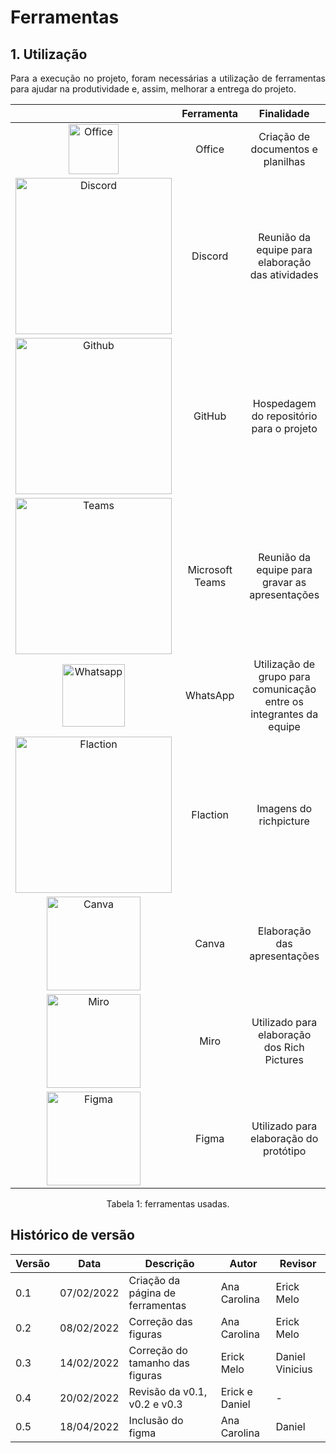 # Ferramentas

## 1. Utilização

<p style="text-align: justify;"> Para a execução no projeto, foram necessárias a utilização de ferramentas para ajudar na produtividade e, assim, melhorar a entrega do projeto.
</p>

| | Ferramenta | Finalidade |
| :------: | :----------: | :---------------------------------------------------: |
| <img src="https://user-images.githubusercontent.com/49570180/152993556-2a4bb75e-4c34-4da5-929a-ef3b006370e4.png" width="80" title="Office">| Office | Criação de documentos e planilhas |
| <img src="https://user-images.githubusercontent.com/49570180/152992805-6ce0198e-ae72-42ce-a521-46f43d90c0c4.png" width="250" title="Discord">| Discord | Reunião da equipe para elaboração das atividades |
| <img src="https://user-images.githubusercontent.com/49570180/152992872-979c7996-a495-410e-bdc9-71509b246191.png" width="250" title="Github">| GitHub | Hospedagem do repositório para o projeto |
| <img src="https://user-images.githubusercontent.com/49570180/152992930-c5d81a68-9079-4aa7-8ae0-5d396bb4f7b3.png" width="250" title="Teams">| Microsoft Teams | Reunião da equipe para gravar as apresentações |
| <img src="https://user-images.githubusercontent.com/49570180/152993518-9767e165-c8d4-449a-8206-bcb689f4a982.png" width="100" title="Whatsapp">| WhatsApp | Utilização de grupo para comunicação entre os integrantes da equipe |
| <img src="https://user-images.githubusercontent.com/49570180/152992982-1349a5a0-6e15-44a2-92ca-5d050ac05d80.png" width="250" title="Flaction"> | Flaction | Imagens do richpicture |
| <img src="https://user-images.githubusercontent.com/49570180/152993039-9dce211b-0d20-4fb1-9965-f0ed6ad7d9f7.png" width="150" title="Canva">| Canva | Elaboração das apresentações |
| <img src="https://user-images.githubusercontent.com/49570180/152993064-9278b5f4-ee8c-4823-837e-541529ac3bc5.png" width="150" title="Miro"> | Miro | Utilizado para elaboração dos Rich Pictures |
| <img src="https://user-images.githubusercontent.com/49570180/163823090-bb17702e-49d7-44c3-ac78-e3919b3fdaae.png" width="150" title="Figma"> | Figma | Utilizado para elaboração do protótipo |

<center> <figcaption>Tabela 1: ferramentas usadas.</figcaption> </center>

## Histórico de versão

| Versão | Data       | Descrição                                           | Autor        | Revisor |
| ------ | ---------- | --------------------------------------------------- | ------------ | --------|
| 0.1    | 07/02/2022 | Criação da página de ferramentas | Ana Carolina | Erick Melo |
| 0.2    | 08/02/2022 | Correção das figuras | Ana Carolina | Erick Melo |
| 0.3    | 14/02/2022 | Correção do tamanho das figuras | Erick Melo | Daniel Vinicius |
|  0.4   | 20/02/2022 |  Revisão  da v0.1, v0.2 e v0.3| Erick e Daniel | - |
|  0.5   | 18/04/2022 |  Inclusão do figma | Ana Carolina | Daniel |
